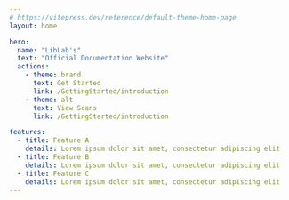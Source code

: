 ```yaml
---
# https://vitepress.dev/reference/default-theme-home-page
layout: home

hero:
  name: "LibLab's"
  text: "Official Documentation Website"
  actions:
    - theme: brand
      text: Get Started
      link: /GettingStarted/introduction
    - theme: alt
      text: View Scans
      link: /GettingStarted/introduction

features:
  - title: Feature A
    details: Lorem ipsum dolor sit amet, consectetur adipiscing elit
  - title: Feature B
    details: Lorem ipsum dolor sit amet, consectetur adipiscing elit
  - title: Feature C
    details: Lorem ipsum dolor sit amet, consectetur adipiscing elit
---
```



